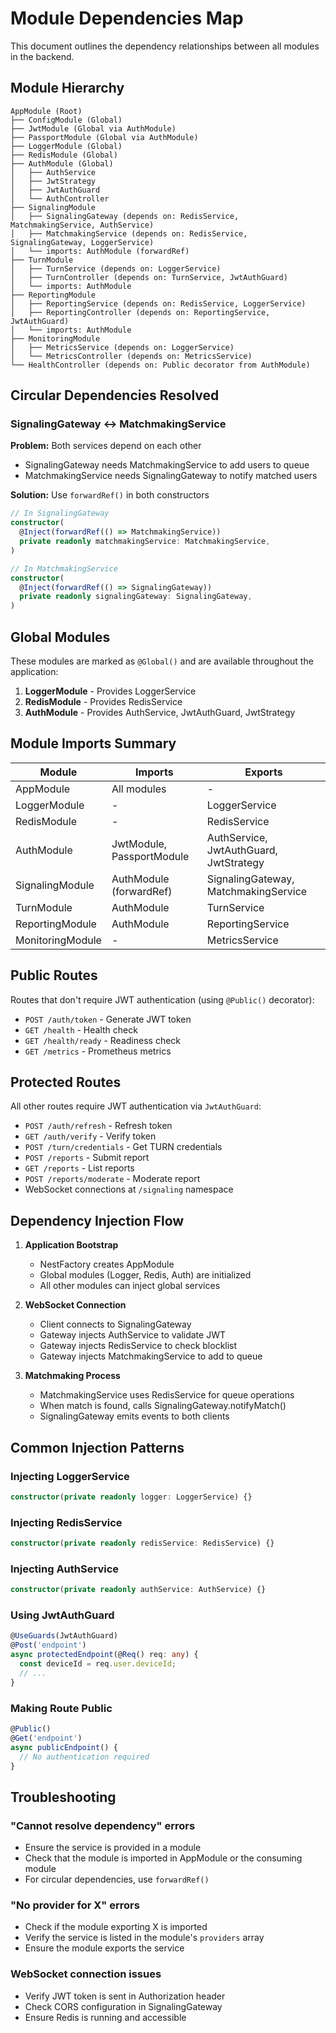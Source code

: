 # Module Dependencies Map

This document outlines the dependency relationships between all modules in the backend.

## Module Hierarchy

```
AppModule (Root)
├── ConfigModule (Global)
├── JwtModule (Global via AuthModule)
├── PassportModule (Global via AuthModule)
├── LoggerModule (Global)
├── RedisModule (Global)
├── AuthModule (Global)
│   ├── AuthService
│   ├── JwtStrategy
│   ├── JwtAuthGuard
│   └── AuthController
├── SignalingModule
│   ├── SignalingGateway (depends on: RedisService, MatchmakingService, AuthService)
│   ├── MatchmakingService (depends on: RedisService, SignalingGateway, LoggerService)
│   └── imports: AuthModule (forwardRef)
├── TurnModule
│   ├── TurnService (depends on: LoggerService)
│   ├── TurnController (depends on: TurnService, JwtAuthGuard)
│   └── imports: AuthModule
├── ReportingModule
│   ├── ReportingService (depends on: RedisService, LoggerService)
│   ├── ReportingController (depends on: ReportingService, JwtAuthGuard)
│   └── imports: AuthModule
├── MonitoringModule
│   ├── MetricsService (depends on: LoggerService)
│   └── MetricsController (depends on: MetricsService)
└── HealthController (depends on: Public decorator from AuthModule)
```

## Circular Dependencies Resolved

### SignalingGateway ↔ MatchmakingService

**Problem:** Both services depend on each other
- SignalingGateway needs MatchmakingService to add users to queue
- MatchmakingService needs SignalingGateway to notify matched users

**Solution:** Use `forwardRef()` in both constructors
```typescript
// In SignalingGateway
constructor(
  @Inject(forwardRef(() => MatchmakingService))
  private readonly matchmakingService: MatchmakingService,
)

// In MatchmakingService
constructor(
  @Inject(forwardRef(() => SignalingGateway))
  private readonly signalingGateway: SignalingGateway,
)
```

## Global Modules

These modules are marked as `@Global()` and are available throughout the application:

1. **LoggerModule** - Provides LoggerService
2. **RedisModule** - Provides RedisService
3. **AuthModule** - Provides AuthService, JwtAuthGuard, JwtStrategy

## Module Imports Summary

| Module | Imports | Exports |
|--------|---------|---------|
| AppModule | All modules | - |
| LoggerModule | - | LoggerService |
| RedisModule | - | RedisService |
| AuthModule | JwtModule, PassportModule | AuthService, JwtAuthGuard, JwtStrategy |
| SignalingModule | AuthModule (forwardRef) | SignalingGateway, MatchmakingService |
| TurnModule | AuthModule | TurnService |
| ReportingModule | AuthModule | ReportingService |
| MonitoringModule | - | MetricsService |

## Public Routes

Routes that don't require JWT authentication (using `@Public()` decorator):

- `POST /auth/token` - Generate JWT token
- `GET /health` - Health check
- `GET /health/ready` - Readiness check
- `GET /metrics` - Prometheus metrics

## Protected Routes

All other routes require JWT authentication via `JwtAuthGuard`:

- `POST /auth/refresh` - Refresh token
- `GET /auth/verify` - Verify token
- `POST /turn/credentials` - Get TURN credentials
- `POST /reports` - Submit report
- `GET /reports` - List reports
- `POST /reports/moderate` - Moderate report
- WebSocket connections at `/signaling` namespace

## Dependency Injection Flow

1. **Application Bootstrap**
   - NestFactory creates AppModule
   - Global modules (Logger, Redis, Auth) are initialized
   - All other modules can inject global services

2. **WebSocket Connection**
   - Client connects to SignalingGateway
   - Gateway injects AuthService to validate JWT
   - Gateway injects RedisService to check blocklist
   - Gateway injects MatchmakingService to add to queue

3. **Matchmaking Process**
   - MatchmakingService uses RedisService for queue operations
   - When match is found, calls SignalingGateway.notifyMatch()
   - SignalingGateway emits events to both clients

## Common Injection Patterns

### Injecting LoggerService
```typescript
constructor(private readonly logger: LoggerService) {}
```

### Injecting RedisService
```typescript
constructor(private readonly redisService: RedisService) {}
```

### Injecting AuthService
```typescript
constructor(private readonly authService: AuthService) {}
```

### Using JwtAuthGuard
```typescript
@UseGuards(JwtAuthGuard)
@Post('endpoint')
async protectedEndpoint(@Req() req: any) {
  const deviceId = req.user.deviceId;
  // ...
}
```

### Making Route Public
```typescript
@Public()
@Get('endpoint')
async publicEndpoint() {
  // No authentication required
}
```

## Troubleshooting

### "Cannot resolve dependency" errors
- Ensure the service is provided in a module
- Check that the module is imported in AppModule or the consuming module
- For circular dependencies, use `forwardRef()`

### "No provider for X" errors
- Check if the module exporting X is imported
- Verify the service is listed in the module's `providers` array
- Ensure the module exports the service

### WebSocket connection issues
- Verify JWT token is sent in Authorization header
- Check CORS configuration in SignalingGateway
- Ensure Redis is running and accessible

